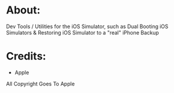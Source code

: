 # About:
Dev Tools / Utilities for the iOS Simulator, such as Dual Booting iOS Simulators & Restoring iOS Simulator to a "real" iPhone Backup


# Credits:
- Apple



All Copyright Goes To Apple
